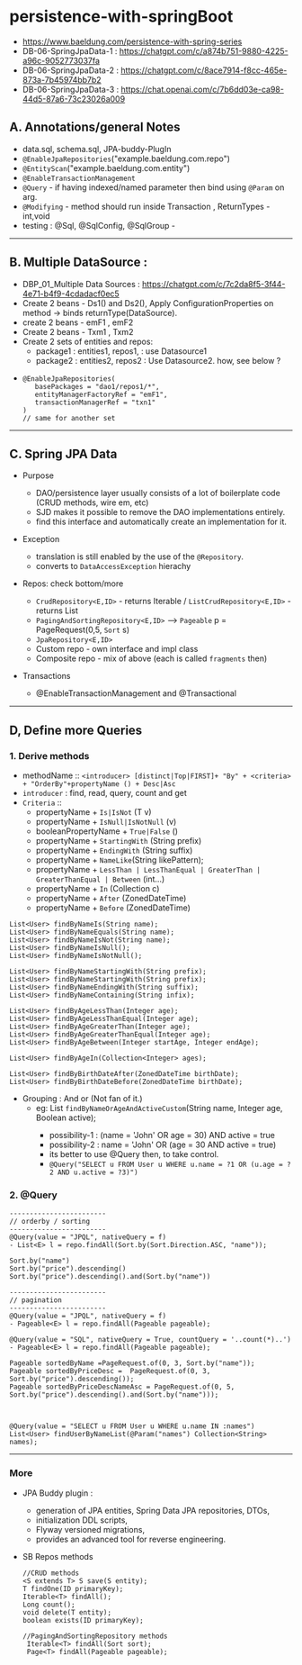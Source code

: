 # persistence-with-springBoot 
- https://www.baeldung.com/persistence-with-spring-series
- DB-06-SpringJpaData-1 : https://chatgpt.com/c/a874b751-9880-4225-a96c-9052773037fa
- DB-06-SpringJpaData-2 : https://chatgpt.com/c/8ace7914-f8cc-465e-873a-7b45974bb7b2
- DB-06-SpringJpaData-3 : https://chat.openai.com/c/7b6dd03e-ca98-44d5-87a6-73c23026a009

## A. Annotations/general Notes
-  data.sql, schema.sql, JPA-buddy-PlugIn
- `@EnableJpaRepositories`("example.baeldung.com.repo")
- `@EntityScan`("example.baeldung.com.entity")
- `@EnableTransactionManagement`
- `@Query` - if having indexed/named parameter then bind using `@Param` on arg.
- `@Modifying` - method should run inside Transaction , ReturnTypes - int,void
- testing : @Sql, @SqlConfig, @SqlGroup - 

---
## B. Multiple DataSource : 
  - DBP_01_Multiple Data Sources : https://chatgpt.com/c/7c2da8f5-3f44-4e71-b4f9-4cdadacf0ec5
  - Create 2 beans - Ds1() and Ds2(), Apply ConfigurationProperties on method -> binds returnType(DataSource).
  - create 2 beans - emF1 , emF2
  - Create 2 beans - Txm1 , Txm2
  - Create 2 sets of entities and repos:
    - package1 : entities1, repos1, : use Datasource1 
    - package2 : entities2, repos2  : Use Datasource2. how, see below ?
  - ```
    @EnableJpaRepositories(
       basePackages = "dao1/repos1/*", 
       entityManagerFactoryRef = "emF1", 
       transactionManagerRef = "txn1"
    )
    // same for another set
    ```

---
## C. Spring JPA Data
- Purpose
  - DAO/persistence layer usually consists of a lot of boilerplate code (CRUD methods, wire em, etc)
  - SJD makes it possible to remove the DAO implementations entirely.
  - find this interface and automatically create an implementation for it.
- Exception 
  - translation is still enabled by the use of the `@Repository`.
  - converts to `DataAccessException` hierachy
  
- Repos: check bottom/more
  - `CrudRepository<E,ID>` - returns Iterable / `ListCrudRepository<E,ID>` - returns List
  - `PagingAndSortingRepository<E,ID>` --> `Pageable` p = PageRequest(0,5, `Sort` s)
  - `JpaRepository<E,ID>`
  - Custom repo  - own interface and impl class
  - Composite repo - mix of above (each is called `fragments` then)

- Transactions
  - @EnableTransactionManagement and @Transactional

---
## D, Define more Queries
### 1. Derive methods
- methodName :: `<introducer> [distinct|Top|FIRST]+ "By" + <criteria> + "OrderBy"+propertyName () + Desc|Asc`
- `introducer` : find, read, query, count and get
- `Criteria` :: 
  - propertyName + `Is|IsNot` (T v)
  - propertyName + `IsNull|IsNotNull` (v)
  - booleanPropertyName + `True|False` ()
  - propertyName + `StartingWith` (String prefix)
  - propertyName + `EndingWith` (String suffix)
  - propertyName + `NameLike`(String likePattern);
  - propertyName + `LessThan | LessThanEqual | GreaterThan | GreaterThanEqual | Between` (int...)
  - propertyName + `In` (Collection c)
  - propertyName + `After` (ZonedDateTime)
  - propertyName + `Before` (ZonedDateTime)
  
```
List<User> findByNameIs(String name);
List<User> findByNameEquals(String name);
List<User> findByNameIsNot(String name);
List<User> findByNameIsNull();
List<User> findByNameIsNotNull();

List<User> findByNameStartingWith(String prefix);
List<User> findByNameStartingWith(String prefix);
List<User> findByNameEndingWith(String suffix);
List<User> findByNameContaining(String infix);

List<User> findByAgeLessThan(Integer age);
List<User> findByAgeLessThanEqual(Integer age);
List<User> findByAgeGreaterThan(Integer age);
List<User> findByAgeGreaterThanEqual(Integer age);
List<User> findByAgeBetween(Integer startAge, Integer endAge);

List<User> findByAgeIn(Collection<Integer> ages);

List<User> findByBirthDateAfter(ZonedDateTime birthDate);
List<User> findByBirthDateBefore(ZonedDateTime birthDate);
```

- Grouping : And or (Not fan of it.)
  - eg: List<User> `findByNameOrAgeAndActiveCustom`(String name, Integer age, Boolean active);
    - possibility-1 : (name = 'John' OR age = 30) AND active = true
    - possibility-2 : name = 'John' OR (age = 30 AND active = true)
    - its better to use @Query then, to take control.
    - `@Query("SELECT u FROM User u WHERE u.name = ?1 OR (u.age = ?2 AND u.active = ?3)")`


### 2. @Query
```
------------------------
// orderby / sorting
------------------------
@Query(value = "JPQL", nativeQuery = f)
- List<E> l = repo.findAll(Sort.by(Sort.Direction.ASC, "name"));

Sort.by("name")
Sort.by("price").descending()
Sort.by("price").descending().and(Sort.by("name"))

------------------------
// pagination
------------------------
@Query(value = "JPQL", nativeQuery = f)
- Pageable<E> l = repo.findAll(Pageable pageable);

@Query(value = "SQL", nativeQuery = True, countQuery = '..count(*)..')
- Pageable<E> l = repo.findAll(Pageable pageable);

Pageable sortedByName =PageRequest.of(0, 3, Sort.by("name"));
Pageable sortedByPriceDesc =  PageRequest.of(0, 3, Sort.by("price").descending());
Pageable sortedByPriceDescNameAsc = PageRequest.of(0, 5, Sort.by("price").descending().and(Sort.by("name")));



@Query(value = "SELECT u FROM User u WHERE u.name IN :names")
List<User> findUserByNameList(@Param("names") Collection<String> names);    
``` 
---
### More
- JPA Buddy plugin :
    - generation of JPA entities, Spring Data JPA repositories, DTOs,
    - initialization DDL scripts,
    - Flyway versioned migrations,
    - provides an advanced tool for reverse engineering.


- SB Repos methods
    ```
  //CRUD methods
    <S extends T> S save(S entity);
    T findOne(ID primaryKey);
    Iterable<T> findAll();
    Long count();
    void delete(T entity);
    boolean exists(ID primaryKey);
  
  //PagingAndSortingRepository methods
     Iterable<T> findAll(Sort sort);
     Page<T> findAll(Pageable pageable);
    ```

